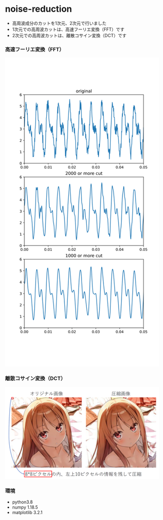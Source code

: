 # noise-reduction
- 高周波成分のカットを1次元、2次元で行いました
- 1次元での高周波カットは、高速フーリエ変換（FFT）です
- 2次元での高周波カットは、離散コサイン変換（DCT）です
### 高速フーリエ変換（FFT）
![demo](./media/fft.svg)
### 離散コサイン変換（DCT）
![demo](./media/dct.png)
### 環境
- python3.8
- numpy 1.18.5
- matplotlib 3.2.1
